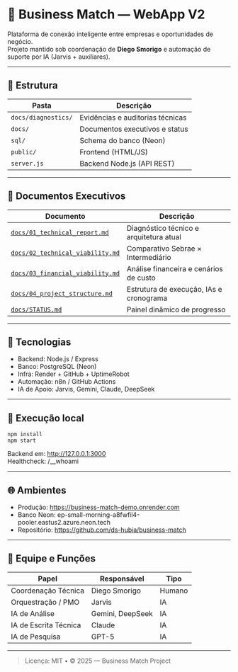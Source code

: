 # 🧠 Business Match — WebApp V2

Plataforma de conexão inteligente entre empresas e oportunidades de negócio.  
Projeto mantido sob coordenação de **Diego Smorigo** e automação de suporte por IA (Jarvis + auxiliares).

---

## 📂 Estrutura
| Pasta | Descrição |
|--------|------------|
| `docs/diagnostics/` | Evidências e auditorias técnicas |
| `docs/` | Documentos executivos e status |
| `sql/` | Schema do banco (Neon) |
| `public/` | Frontend (HTML/JS) |
| `server.js` | Backend Node.js (API REST) |

---

## 📄 Documentos Executivos
| Documento | Descrição |
|------------|------------|
| [`docs/01_technical_report.md`](docs/01_technical_report.md) | Diagnóstico técnico e arquitetura atual |
| [`docs/02_technical_viability.md`](docs/02_technical_viability.md) | Comparativo Sebrae × Intermediário |
| [`docs/03_financial_viability.md`](docs/03_financial_viability.md) | Análise financeira e cenários de custo |
| [`docs/04_project_structure.md`](docs/04_project_structure.md) | Estrutura de execução, IAs e cronograma |
| [`docs/STATUS.md`](docs/STATUS.md) | Painel dinâmico de progresso |

---

## 🚀 Tecnologias
- Backend: Node.js / Express  
- Banco: PostgreSQL (Neon)  
- Infra: Render + GitHub + UptimeRobot  
- Automação: n8n / GitHub Actions  
- IA de Apoio: Jarvis, Gemini, Claude, DeepSeek

---

## 🧩 Execução local
    npm install
    npm start
Backend em: http://127.0.0.1:3000  
Healthcheck: /__whoami

---

## 🌐 Ambientes
- Produção: https://business-match-demo.onrender.com  
- Banco Neon: ep-small-morning-a8fwfil4-pooler.eastus2.azure.neon.tech  
- Repositório: https://github.com/ds-hubia/business-match

---

## 🧭 Equipe e Funções
| Papel | Responsável | Tipo |
|--------|--------------|------|
| Coordenação Técnica | Diego Smorigo | Humano |
| Orquestração / PMO | Jarvis | IA |
| IA de Análise | Gemini, DeepSeek | IA |
| IA de Escrita Técnica | Claude | IA |
| IA de Pesquisa | GPT-5 | IA |

---

> Licença: MIT • © 2025 — Business Match Project
